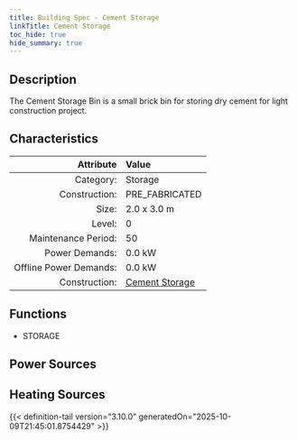 ```yaml
---
title: Building Spec - Cement Storage
linkTitle: Cement Storage
toc_hide: true
hide_summary: true
---
```

<!-- This is generated by the MarsSim HelpGenertor, do not edit. -->

## Description
The Cement Storage Bin is a small brick bin for&#10;storing dry cement for light construction project.

## Characteristics

| Attribute      | Value |
|--------:|:------|
|Category:|Storage|
|Construction:|PRE_FABRICATED|
|Size:|2.0 x 3.0 m|
|Level:|0|
|Maintenance Period:|50|
|Power Demands:|0.0 kW|
|Offline Power Demands:|0.0 kW|
|Construction:|[Cement Storage](/docs/definitions/construction/cement-storage)|

## Functions
      
- STORAGE


## Power Sources
      

## Heating Sources



{{< definition-tail version="3.10.0" generatedOn="2025-10-09T21:45:01.8754429" >}}

